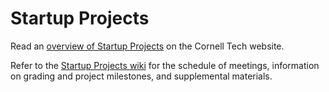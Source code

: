 # Startup Projects

Read an [overview of Startup Projects](http://tech.cornell.edu/education/practice/projects/startup-projects/) on the Cornell Tech website.

Refer to the [Startup Projects wiki](https://github.com/cornelltech/startup-projects/wiki) for the schedule of meetings, information on grading and project milestones, and supplemental materials.
